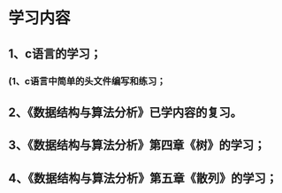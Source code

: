 # 学习内容
## 1、c语言的学习；
### (1、c语言中简单的头文件编写和练习；
## 2、《数据结构与算法分析》已学内容的复习。
## 3、《数据结构与算法分析》第四章《树》的学习；
## 4、《数据结构与算法分析》第五章《散列》的学习；
